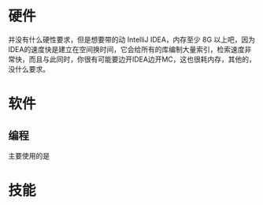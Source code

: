 # 硬件

并没有什么硬性要求，但是想要带的动 IntelliJ IDEA，内存至少 8G 以上吧，因为IDEA的速度快是建立在空间换时间，它会给所有的库编制大量索引，检索速度非常快，而且与此同时，你很有可能要边开IDEA边开MC，这也很耗内存，其他的，没什么要求。

# 软件

## 编程

主要使用的是

# 技能
